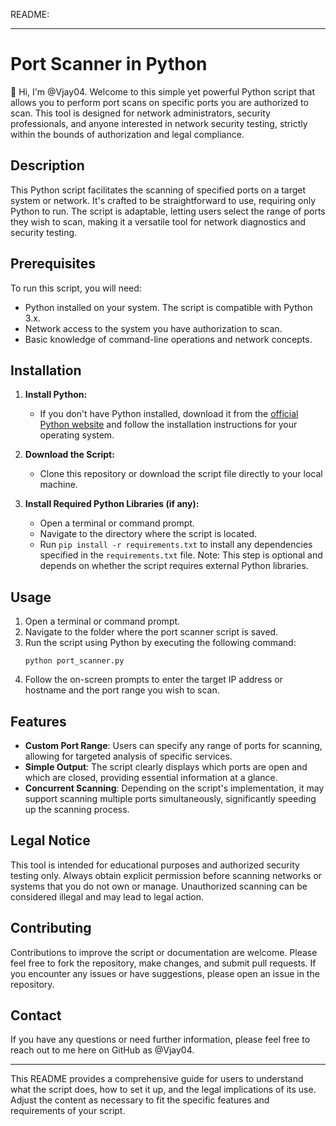 README:

---

# Port Scanner in Python

👋 Hi, I'm @Vjay04. Welcome to this simple yet powerful Python script that allows you to perform port scans on specific ports you are authorized to scan. This tool is designed for network administrators, security professionals, and anyone interested in network security testing, strictly within the bounds of authorization and legal compliance.

## Description

This Python script facilitates the scanning of specified ports on a target system or network. It's crafted to be straightforward to use, requiring only Python to run. The script is adaptable, letting users select the range of ports they wish to scan, making it a versatile tool for network diagnostics and security testing.

## Prerequisites

To run this script, you will need:

- Python installed on your system. The script is compatible with Python 3.x.
- Network access to the system you have authorization to scan.
- Basic knowledge of command-line operations and network concepts.

## Installation

1. **Install Python:**
   - If you don't have Python installed, download it from the [official Python website](https://www.python.org/downloads/) and follow the installation instructions for your operating system.

2. **Download the Script:**
   - Clone this repository or download the script file directly to your local machine.

3. **Install Required Python Libraries (if any):**
   - Open a terminal or command prompt.
   - Navigate to the directory where the script is located.
   - Run `pip install -r requirements.txt` to install any dependencies specified in the `requirements.txt` file. Note: This step is optional and depends on whether the script requires external Python libraries.

## Usage

1. Open a terminal or command prompt.
2. Navigate to the folder where the port scanner script is saved.
3. Run the script using Python by executing the following command:
   ```
   python port_scanner.py
   ```
4. Follow the on-screen prompts to enter the target IP address or hostname and the port range you wish to scan.

## Features

- **Custom Port Range**: Users can specify any range of ports for scanning, allowing for targeted analysis of specific services.
- **Simple Output**: The script clearly displays which ports are open and which are closed, providing essential information at a glance.
- **Concurrent Scanning**: Depending on the script's implementation, it may support scanning multiple ports simultaneously, significantly speeding up the scanning process.

## Legal Notice

This tool is intended for educational purposes and authorized security testing only. Always obtain explicit permission before scanning networks or systems that you do not own or manage. Unauthorized scanning can be considered illegal and may lead to legal action.

## Contributing

Contributions to improve the script or documentation are welcome. Please feel free to fork the repository, make changes, and submit pull requests. If you encounter any issues or have suggestions, please open an issue in the repository.

## Contact

If you have any questions or need further information, please feel free to reach out to me here on GitHub as @Vjay04.

---

This README provides a comprehensive guide for users to understand what the script does, how to set it up, and the legal implications of its use. Adjust the content as necessary to fit the specific features and requirements of your script.

